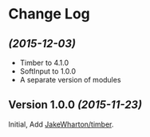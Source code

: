 Change Log
==========

*(2015-12-03)*
---------------------------
* Timber to 4.1.0
* SoftInput to 1.0.0
* A separate version of modules

Version 1.0.0 *(2015-11-23)*
----------------------------

Initial, Add [JakeWharton/timber](https://github.com/JakeWharton/timber).